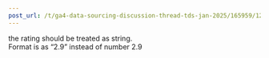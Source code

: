 ```yaml
---
post_url: /t/ga4-data-sourcing-discussion-thread-tds-jan-2025/165959/129
---
```

the rating should be treated as string.  
Format is as “2.9” instead of number 2.9